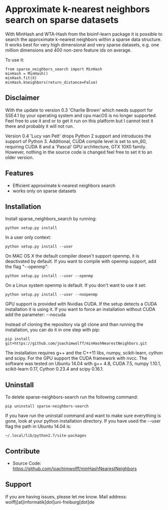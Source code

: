 # Approximate k-nearest neighbors search on sparse datasets
With MinHash and WTA-Hash from the bioinf-learn package it is possible to search the approximate k-nearest neighbors 
within a sparse data structure. It works best for very high dimensional and very sparse datasets, e.g. one million dimensions and 400 non-zero feature ids on average.

To use it:

    from sparse_neighbors_search import MinHash
    minHash = MinHash()
    minHash.fit(X)
    minHash.kneighbors(return_distance=False)

Disclaimer
----------

With the update to version 0.3 'Charlie Brown' which needs support for SSE4.1 by your operating system and cpu macOS is no longer supported. Feel free to use it and or to get it run on this platform but I cannot test it there and probably it will not run.

Version 0.4 'Lucy van Pelt' drops Python 2 support and introduces the support of Python 3. Additional, CUDA compile level is set to sm_60, requiring CUDA 8 and a 'Pascal'  GPU architecture, GTX 10X0 family. However, nothing in the source code is changed feel free to set it to an older version.

Features
--------

- Efficient approximate k-nearest neighbors search
- works only on sparse datasets

Installation
------------

Install sparse_neighbors_search by running:

    python setup.py install

In a user only context:

	python setup.py install --user

On MAC OS X the default compiler doesn't support openmp, it is deactivated by default. If you want to compile with openmp support, add the flag "--openmp":
	
	python setup.py install --user --openmp

On a Linux system openmp is default. If you don't want to use it set:
	
	python setup.py install --user --noopenmp

GPU support is provided with Nvidias CUDA. If the setup detects a CUDA installation it is using it. If you want to force an installation without CUDA add the parameter:
	--nocuda

Instead of cloning the repository via git clone and than running the installation, you can do it in one step with pip:
	
	pip install git+https://github.com/joachimwolff/minHashNearestNeighbors.git

The installation requires g++ and the C++11 libs, numpy, scikit-learn, cython and scipy. For the GPU support the CUDA framework with nvcc.
The software was tested on Ubuntu 14.04 with g++ 4.8, CUDA 7.5, numpy 1.10.1, scikit-learn 0.17, Cython 0.23.4 and scipy 0.16.1.

Uninstall
---------
To delete sparse-neighbors-search run the following command:

	pip uninstall sparse-neighbors-search

If you have run the uninstall command and want to make sure everything is gone, look at your python installation directory.
If you have used the --user flag the path in Ubuntu 14.04 is:

	~/.local/lib/python2.7/site-packages


Contribute
----------

- Source Code: https://github.com/joachimwolff/minHashNearestNeighbors

Support
-------

If you are having issues, please let me know.
Mail address: wolffj[at]informatik[dot]uni-freiburg[dot]de


